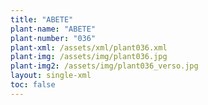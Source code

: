 ```yaml
---
title: "ABETE"
plant-name: "ABETE"
plant-number: "036"
plant-xml: /assets/xml/plant036.xml
plant-img: /assets/img/plant036.jpg
plant-img2: /assets/img/plant036_verso.jpg
layout: single-xml
toc: false
---
```

